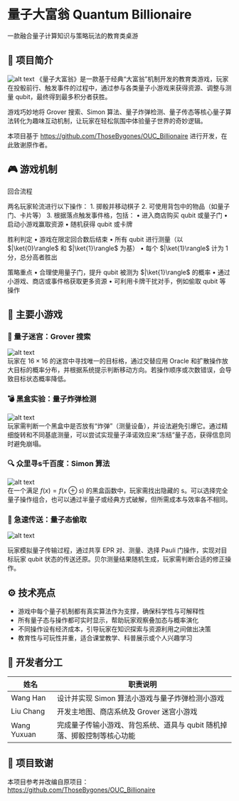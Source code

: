 # 量子大富翁 Quantum Billionaire

一款融合量子计算知识与策略玩法的教育类桌游

## 🎯 项目简介
![alt text](screenshots/image.png)
《量子大富翁》是一款基于经典“大富翁”机制开发的教育类游戏，玩家在投骰前行、触发事件的过程中，通过参与各类量子小游戏来获得资源、调整与测量 qubit，最终得到最多积分者获胜。

游戏巧妙地将 Grover 搜索、Simon 算法、量子炸弹检测、量子传态等核心量子算法转化为趣味互动机制，让玩家在轻松氛围中体验量子世界的奇妙逻辑。

本项目基于 https://github.com/ThoseBygones/OUC_Billionaire 进行开发，在此致谢原作者。


## 🎮 游戏机制

回合流程

两名玩家轮流进行以下操作：
	1.	掷骰并移动棋子
	2.	可使用背包中的物品（如量子门、卡片等）
	3.	根据落点触发事件格，包括：
	•	进入商店购买 qubit 或量子门
	•	启动小游戏赢取资源
	•	随机获得 qubit 或卡牌

胜利判定
	•	游戏在限定回合数后结束
	•	所有 qubit 进行测量（以 $|\ket{0}\rangle$ 和 $|\ket{1}\rangle$ 为基）
	•	每个 $|\ket{1}\rangle$ 计为 1 分，总分高者胜出

策略重点
	•	合理使用量子门，提升 qubit 被测为 $|\ket{1}\rangle$ 的概率
	•	通过小游戏、商店或事件格获取更多资源
	•	可利用卡牌干扰对手，例如偷取 qubit 等操作


## 🧪 主要小游戏

### 🌌 量子迷宫：Grover 搜索
![alt text](screenshots/image-2.png)  
玩家在 $16 \times 16$ 的迷宫中寻找唯一的目标格，通过交替应用 Oracle 和扩散操作放大目标的概率分布，并根据系统提示判断移动方向。若操作顺序或次数错误，会导致目标状态概率降低。

### 💣 黑盒实验：量子炸弹检测
![alt text](screenshots/image-3.png)  
玩家需判断一个黑盒中是否放有“炸弹”（测量设备），并设法避免引爆它。通过精细旋转和不同基底测量，可以尝试实现量子泽诺效应来“冻结”量子态，获得信息同时避免崩塌。

### 🔍 众里寻s千百度：Simon 算法
![alt text](screenshots/image-1.png)  
在一个满足 $f(x) = f(x \oplus s)$ 的黑盒函数中，玩家需找出隐藏的 s。可以选择完全量子操作组合，也可以通过半量子或经典方式破解，但所需成本与效率各不相同。

### 🧪 急速传送：量子态偷取
![alt text](screenshots/image-4.png)  

玩家模拟量子传输过程，通过共享 EPR 对、测量、选择 Pauli 门操作，实现对目标玩家 qubit 状态的传送还原。贝尔测量结果随机生成，玩家需判断合适的修正操作。


## ⚙️ 技术亮点
- 游戏中每个量子机制都有真实算法作为支撑，确保科学性与可解释性
- 所有量子态与操作都可实时显示，帮助玩家观察叠加态与概率演化
- 不同操作设有经济成本，引导玩家在知识探索与资源利用之间做出决策
- 教育性与可玩性并重，适合课堂教学、科普展示或个人兴趣学习


## 👥 开发者分工

| 姓名       | 职责说明                                               |
|------------|--------------------------------------------------------|
| Wang Han   | 设计并实现 Simon 算法小游戏与量子炸弹检测小游戏       |
| Liu Chang  | 开发主地图、商店系统及 Grover 迷宫小游戏              |
| Wang Yuxuan| 完成量子传输小游戏、背包系统、道具与 qubit 随机掉落、掷骰控制等核心功能 |


## 🔗 项目致谢

本项目参考并改编自原项目：https://github.com/ThoseBygones/OUC_Billionaire
